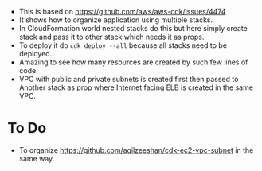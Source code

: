 * This is based on https://github.com/aws/aws-cdk/issues/4474 
* It shows how to organize application using multiple stacks.
* In CloudFormation world nested stacks do this but here simply create stack and pass it to other stack which needs it as props.
* To deploy it do `cdk deploy --all` because all stacks need to be deployed.
* Amazing to see how many resources are created by such few lines of code.
* VPC with public and private subnets is created first then passed to Another stack as prop where Internet facing ELB is created in the same VPC.
# To Do
* To organize https://github.com/aqilzeeshan/cdk-ec2-vpc-subnet in the same way.
